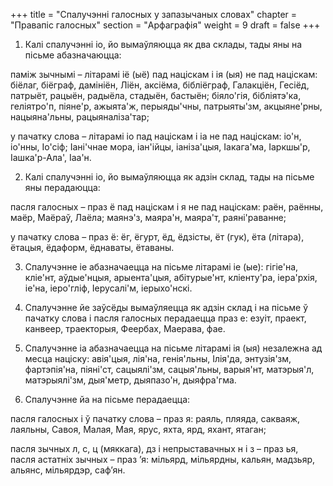 +++
title = "Спалучэнні галосных у запазычаных словах"
chapter = "Правапіс галосных"
section = "Арфаграфія"
weight = 9
draft = false
+++


1. Калі спалучэнні іо, йо вымаўляюцца як два склады, тады яны на пісьме абазначаюцца:

паміж зычнымі – літарамі іё (ыё) пад націскам і ія (ыя) не пад націскам: біёлаг, біёграф, дамініён, Ліён, аксіёма, бібліёграф, Галакціён, Гесіёд, патрыёт, рацыён, радыёла, стадыён, бастыён; біяло'гія, бібліятэ'ка, геліятро'п, піяне'р, ажыята'ж, перыяды'чны, патрыяты'зм, акцыяне'рны, нацыяна'льны, рацыяналіза'тар;

у пачатку слова – літарамі іо пад націскам і іа не пад націскам: іо'н, іо'нны, Іо'сіф; Іані'чнае мора, іан'ійцы, іаніза'цыя, Іакага'ма, Іаркшы'р, Іашка'р-Ала', Іаа'н.

2. Калі спалучэнні іо, йо вымаўляюцца як адзін склад, тады на пісьме яны перадаюцца:

пасля галосных – праз ё пад націскам і я не пад націскам: раён, раённы, маёр, Маёраў, Лаёла; маянэ'з, маяра'н, маяра'т, раяні'раванне;

у пачатку слова – праз ё: ёг, ёгурт, ёд, ёдзісты, ёт (гук), ёта (літара), ётацыя, ёдаформ, ёднаваты, ётаваны.

3. Спалучэнне іе абазначаецца на пісьме літарамі іе (ые): гігіе'на, кліе'нт, аўдые'нцыя, арыента'цыя, абітурые'нт, кліенту'ра, іера'рхія, іе'на, іеро'гліф, Іерусалі'м, іерыхо'нскі.

4. Спалучэнне йе заўсёды вымаўляецца як адзін склад і на пісьме ў пачатку слова і пасля галосных перадаецца праз е: езуіт, праект, канвеер, траекторыя, Феербах, Маерава, фае.

5. Спалучэнне іа абазначаецца на пісьме літарамі ія (ыя) незалежна ад месца націску: авія'цыя, лія'на, генія'льны, Ілія'да, энтузія'зм, фартэпія'на, піяні'ст, сацыялі'зм, сацыя'льны, варыя'нт, матэрыя'л, матэрыялі'зм, дыя'метр, дыяпазо'н, дыяфра'гма.

6. Спалучэнне йа на пісьме перадаецца:

пасля галосных і ў пачатку слова – праз я: раяль, пляяда, сакваяж, лаяльны, Савоя, Малая, Мая, ярус, яхта, ярд, яхант, ятаган;

пасля зычных л, с, ц (мяккага), дз і непрыставачных н і з – праз ья, пасля астатніх зычных – праз ’я: мільярд, мільярдны, кальян, мадзьяр, альянс, мільярдэр, саф’ян.